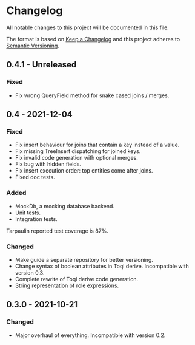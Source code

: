# Changelog

All notable changes to this project will be documented in this file.

The format is based on [Keep a Changelog](http://keepachangelog.com/)
and this project adheres to [Semantic Versioning](http://semver.org/).

## 0.4.1 - Unreleased

### Fixed
- Fix wrong QueryField method for snake cased joins / merges.

## 0.4 - 2021-12-04

### Fixed
- Fix insert behaviour for joins that contain a key instead of a value.
- Fix missing TreeInsert dispatching for joined keys.
- Fix invalid code generation with optional merges.
- Fix bug with hidden fields.
- Fix insert execution order: top entities come after joins.
- Fixed doc tests.

### Added
- MockDb, a mocking database backend.
- Unit tests.
- Integration tests.

Tarpaulin reported test coverage is 87%.

### Changed
- Make guide a separate repository for better versioning.
- Change syntax of boolean attributes in Toql derive. Incompatible with version 0.3.
- Complete rewrite of Toql derive code generation.
- String representation of role expressions.

## 0.3.0 - 2021-10-21

### Changed
- Major overhaul of everything. Incompatible with version 0.2.

